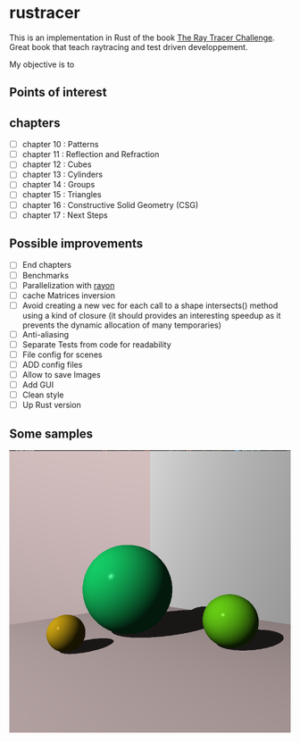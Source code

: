 # rustracer

 This is an implementation in Rust of the book [The Ray Tracer Challenge](http://www.raytracerchallenge.com). Great book that teach raytracing and test driven developpement.

 My objective is to 

## Points of interest

## chapters
- [ ] chapter 10 : Patterns
- [ ] chapter 11 : Reflection and Refraction
- [ ] chapter 12 : Cubes
- [ ] chapter 13 : Cylinders
- [ ] chapter 14 : Groups
- [ ] chapter 15 : Triangles
- [ ] chapter 16 : Constructive Solid Geometry (CSG)
- [ ] chapter 17 : Next Steps

## Possible improvements
- [ ] End chapters
- [ ] Benchmarks
- [ ] Parallelization with [rayon](https://github.com/rayon-rs/rayon)
- [ ] cache Matrices inversion
- [ ]  Avoid creating a new vec for each call to a shape intersects() method using a kind of closure (it should provides an interesting speedup as it prevents the dynamic allocation of many temporaries)
- [ ] Anti-aliasing
- [ ] Separate Tests from code for readability
- [ ] File config for scenes
- [ ] ADD config files
- [ ] Allow to save Images
- [ ] Add GUI
- [ ] Clean style
- [ ] Up Rust version

## Some samples

![Exemple 1](images/exemple1.png "Exemple 1")